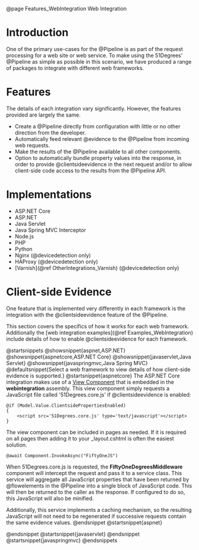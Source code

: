 @page Features_WebIntegration Web Integration

# Introduction

One of the primary use-cases for the @Pipeline is as part of the request processing for a web site 
or web service. 
To make using the 51Degrees' @Pipeline as simple as possible in this scenario, we
have produced a range of packages to integrate with different web frameworks.

# Features

The details of each integration vary significantly. However, the features provided
are largely the same.

- Create a @Pipeline directly from configuration with little or no other direction from the developer.
- Automatically feed relevant @evidence to the @Pipeline from incoming web requests.
- Make the results of the @Pipeline available to all other components.
- Option to automatically bundle property values into the response, in order to 
provide @clientsideevidence in the next request and/or to allow client-side code access to the 
results from the @Pipeline API.

# Implementations

- ASP.NET Core
- ASP.NET
- Java Servlet
- Java Spring MVC Interceptor
- Node.js
- PHP
- Python
- Nginx (@devicedetection only)
- HAProxy (@devicedetection only)
- [Varnish](@ref OtherIntegrations_Varnish) (@devicedetection only)

# Client-side Evidence

One feature that is implemented very differently in each framework is the integration with the
@clientsideevidence feature of the @Pipeline.

This section covers the specifics of how it works for each web framework.
Additionally the [web integration examples](@ref Examples_WebIntegration) include details of how
to enable @clientsideevidence for each framework.

<!--TODO: Add details for other web frameworks.-->

@startsnippets
@showsnippet{aspnet,ASP.NET}
@showsnippet{aspnetcore,ASP.NET Core}
@showsnippet{javaservlet,Java Servlet}
@showsnippet{javaspringmvc,Java Spring MVC}
@defaultsnippet{Select a web framework to view details of how client-side evidence is supported.}
@startsnippet{aspnetcore}
The ASP.NET Core integration makes use of a 
[View Component](https://docs.microsoft.com/en-us/aspnet/core/mvc/views/view-components)
that is embedded in the **webintegration** assembly.
This view component simply requests a JavaScript file called '51Degrees.core.js' 
if @clientsideevidence is enabled:

```{html}
@if (Model.Value.ClientsidePropertiesEnabled)
{
    <script src='51Degrees.core.js' type='text/javascript'></script>
}
```

The view component can be included in pages as needed. If it is required on all
pages then adding it to your _layout.cshtml is often the easiest solution.

```{cs}
@await Component.InvokeAsync("FiftyOneJS")
```

When 51Degrees.core.js is requested, the 
**FiftyOneDegreesMiddleware** component will 
intercept the request and pass it to a service class.
This service will aggregate all JavaScript properties that have been returned by
@flowelements in the @Pipeline into a single block of JavaScript code.
This will then be returned to the caller as the response.
If configured to do so, this JavaScript will also be minified.

Additionally, this service implements a caching mechanism, 
so the resulting JavaScript will not need to be regenerated if successive requests contain
the same evidence values.
@endsnippet
@startsnippet{aspnet}

@endsnippet
@startsnippet{javaservlet}
@endsnippet
@startsnippet{javaspringmvc}
@endsnippets
